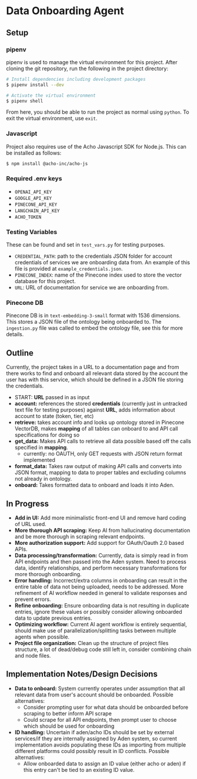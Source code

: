 # Data Onboarding Agent

## Setup
### pipenv
pipenv is used to manage the virtual environment for this project. After cloning the git repository, run the following in the project directory:
```bash
# Install dependencies including development packages
$ pipenv install --dev

# Activate the virtual environment
$ pipenv shell
```
From here, you should be able to run the project as normal using `python`. To exit the virtual environment, use `exit`.

### Javascript
Project also requires use of the Acho Javascript SDK for Node.js. This can be installed as follows: 
```bash
$ npm install @acho-inc/acho-js
```

### Required .env keys
- `OPENAI_API_KEY`
- `GOOGLE_API_KEY`
- `PINECONE_API_KEY`
- `LANGCHAIN_API_KEY`
- `ACHO_TOKEN`

### Testing Variables
These can be found and set in `test_vars.py` for testing purposes.
- `CREDENTIAL_PATH`: path to the credentials JSON folder for account credentials of services we are onboarding data from. An example of this file is provided at `example_credentials.json`.
- `PINECONE_INDEX`: name of the Pinecone index used to store the vector database for this project. 
- `URL`: URL of documentation for service we are onboarding from.

### Pinecone DB
Pinecone DB is in `text-embedding-3-small` format with 1536 dimensions. This stores a JSON file of the ontology being onboarded to. The `ingestion.py` file was called to embed the ontology file, see this for more details.



## Outline
Currently, the project takes in a URL to a documentation page and from there works to find and onboard all relevant data stored by the account the user has with this service, which should be defined in a JSON file storing the credentials.
- START: **URL** passed in as input 
- **account:** references the stored **credentials** (currently just in untracked text file for testing purposes) against **URL**, adds information about account to state (token, tier, etc)
- **retrieve:** takes account info and looks up ontology stored in Pinecone VectorDB, makes **mapping** of all tables can onboard to and API call specifications for doing so
- **get_data:** Makes API calls to retrieve all data possible based off the calls specified in 
**mapping**.
    - currently: no OAUTH, only GET requests with JSON return format implemented
- **format_data:** Takes raw output of making API calls and converts into JSON format, mapping to data to proper tables and excluding columns not already in ontology.
- **onboard:** Takes formatted data to onboard and loads it into Aden.



## In Progress
- **Add in UI:** Add more minimalistic front-end UI and remove hard coding of URL used.
- **More thorough API scraping:** Keep AI from hallucinating documentation and be more thorough in scraping relevant endpoints.
- **More authorization support:** Add support for OAuth/Oauth 2.0 based APIs.
- **Data processing/transformation:** Currently, data is simply read in from API endpoints and then passed into the Aden system. Need to process data, identify relationships, and perform necessary transformations for more thorough onboarding.
- **Error handling:** Incorrect/extra columns in onboarding can result in the entire table of data not being uploaded, needs to be addressed. More refinement of AI workflow needed in general to validate responses and prevent errors.
- **Refine onboarding:** Ensure onboarding data is not resulting in duplicate entries, ignore these values or possibly consider allowing onboarded data to update previous entries.
- **Optimizing workflow:** Current AI agent workflow is entirely sequential, should make use of parallelization/splitting tasks between multiple agents when possible. 
- **Project file organization:** Clean up the structure of project files structure, a lot of dead/debug code still left in, consider combining chain and node files.



## Implementation Notes/Design Decisions
- **Data to onboard:** System currently operates under assumption that all relevant data from user's account should be onboarded. Possible alternatives:
    - Consider prompting user for what data should be onboarded before scraping to better inform API scrape
    - Could scrape for all API endpoints, then prompt user to choose which should be used for onboarding
- **ID handling:** Uncertain if aden/acho IDs should be set by external services/if they are internally assigned by Aden system, so current implementation avoids populating these IDs as importing from multiple different platforms could possibly result in ID conflicts. Possible alternatives:
    - Allow onboarded data to assign an ID value (either acho or aden) if this entry can't be tied to an existing ID value.


